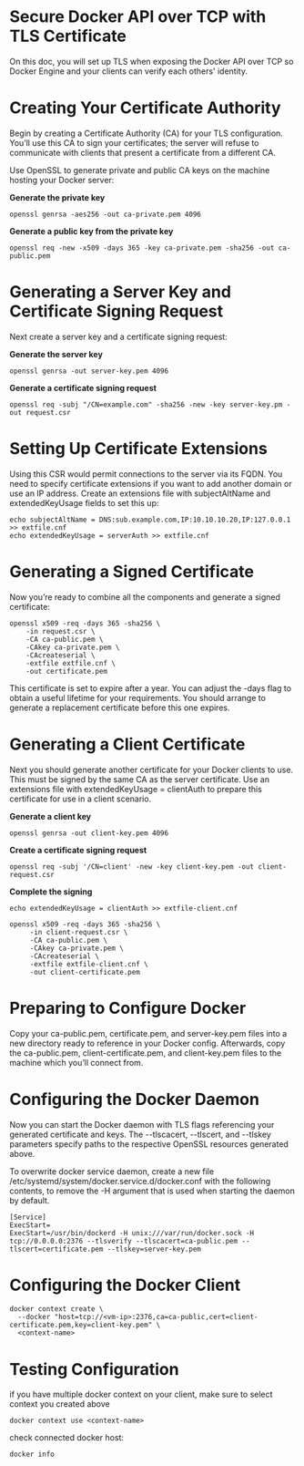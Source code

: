 # Secure Docker API over TCP with TLS Certificate

On this doc, you will set up TLS when exposing the Docker API over TCP so Docker Engine and your clients can verify each others' identity.

# Creating Your Certificate Authority

Begin by creating a Certificate Authority (CA) for your TLS configuration. You’ll use this CA to sign your certificates; the server will refuse to communicate with clients that present a certificate from a different CA.

Use OpenSSL to generate private and public CA keys on the machine hosting your Docker server:


**Generate the private key**
```
openssl genrsa -aes256 -out ca-private.pem 4096
```

**Generate a public key from the private key**
```
openssl req -new -x509 -days 365 -key ca-private.pem -sha256 -out ca-public.pem 
```

# Generating a Server Key and Certificate Signing Request

Next create a server key and a certificate signing request:

**Generate the server key**
```
openssl genrsa -out server-key.pem 4096
```

**Generate a certificate signing request**
```
openssl req -subj "/CN=example.com" -sha256 -new -key server-key.pm -out request.csr
```

# Setting Up Certificate Extensions

Using this CSR would permit connections to the server via its FQDN. You need to specify certificate extensions if you want to add another domain or use an IP address. Create an extensions file with subjectAltName and extendedKeyUsage fields to set this up:

```
echo subjectAltName = DNS:sub.example.com,IP:10.10.10.20,IP:127.0.0.1 >> extfile.cnf
echo extendedKeyUsage = serverAuth >> extfile.cnf
```

# Generating a Signed Certificate

Now you’re ready to combine all the components and generate a signed certificate:
```
openssl x509 -req -days 365 -sha256 \
    -in request.csr \
    -CA ca-public.pem \
    -CAkey ca-private.pem \
    -CAcreateserial \
    -extfile extfile.cnf \
    -out certificate.pem
```

This certificate is set to expire after a year. You can adjust the -days flag to obtain a useful lifetime for your requirements. You should arrange to generate a replacement certificate before this one expires.

# Generating a Client Certificate

Next you should generate another certificate for your Docker clients to use. This must be signed by the same CA as the server certificate. Use an extensions file with extendedKeyUsage = clientAuth to prepare this certificate for use in a client scenario.

**Generate a client key**
```
openssl genrsa -out client-key.pem 4096
```

**Create a certificate signing request**
```
openssl req -subj '/CN=client' -new -key client-key.pem -out client-request.csr
```
**Complete the signing**
```
echo extendedKeyUsage = clientAuth >> extfile-client.cnf
```
```
openssl x509 -req -days 365 -sha256 \
     -in client-request.csr \ 
     -CA ca-public.pem \
     -CAkey ca-private.pem \
     -CAcreateserial \
     -extfile extfile-client.cnf \
     -out client-certificate.pem
```

# Preparing to Configure Docker

Copy your ca-public.pem, certificate.pem, and server-key.pem files into a new directory ready to reference in your Docker config. Afterwards, copy the ca-public.pem, client-certificate.pem, and client-key.pem files to the machine which you’ll connect from.

# Configuring the Docker Daemon

Now you can start the Docker daemon with TLS flags referencing your generated certificate and keys. The --tlscacert, --tlscert, and --tlskey parameters specify paths to the respective OpenSSL resources generated above.

To overwrite docker service daemon, create a new file /etc/systemd/system/docker.service.d/docker.conf with the following contents, to remove the -H argument that is used when starting the daemon by default.

```
[Service]
ExecStart=
ExecStart=/usr/bin/dockerd -H unix:///var/run/docker.sock -H tcp://0.0.0.0:2376 --tlsverify --tlscacert=ca-public.pem --tlscert=certificate.pem --tlskey=server-key.pem
```

# Configuring the Docker Client

```
docker context create \
  --docker "host=tcp://<vm-ip>:2376,ca=ca-public,cert=client-certificate.pem,key=client-key.pem" \
  <context-name>
```

# Testing Configuration

if you have multiple docker context on your client, make sure to select context you created above
```
docker context use <context-name>
```

check connected docker host:
```
docker info
```